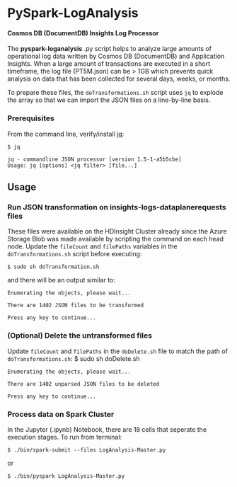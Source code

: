 # PySpark-LogAnalysis

#### Cosmos DB \(DocumentDB\) Insights Log Processor

The **pyspark-loganalysis** .py script helps to analyze large amounts of operational log data written by Cosmos DB \(DocumentDB\) and Application Insights. When a large amount of transactions are executed in a short timeframe, the log file \(PT5M.json\) can be &gt; 1GB which prevents quick analysis on data that has been collected for several days, weeks, or months.

To prepare these files, the `doTransformations.sh` script uses `jq` to explode the array so that we can import the JSON files on a line-by-line basis.

### Prerequisites

From the command line, verify/install [jq](https://stedolan.github.io/jq/):

```text
$ jq

jq - commandline JSON processor [version 1.5-1-a5b5cbe]
Usage: jq [options] <jq filter> [file...]
```

## Usage

### Run JSON transformation on insights-logs-dataplanerequests files

These files were available on the HDInsight Cluster already since the Azure Storage Blob was made available by scripting the command on each head node. Update the `fileCount` and `filePaths` variables in the `doTransformations.sh` script before executing:

```text
$ sudo sh doTransformation.sh
```

and there will be an output similar to:

```text
Enumerating the objects, please wait...

There are 1402 JSON files to be transformed

Press any key to continue...
```

### \(Optional\) Delete the untransformed files

Update `fileCount` and `filePaths` in the `doDelete.sh` file to match the path of `doTransformations.sh`: $ sudo sh doDelete.sh

```text
Enumerating the objects, please wait...

There are 1402 unparsed JSON files to be deleted

Press any key to continue...
```

### Process data on Spark Cluster

In the Jupyter \(.ipynb\) Notebook, there are 18 cells that seperate the execution stages. To run from terminal:

```text
$ ./bin/spark-submit --files LogAnalysis-Master.py
```

or

```text
$ ./bin/pyspark LogAnalysis-Master.py
```

